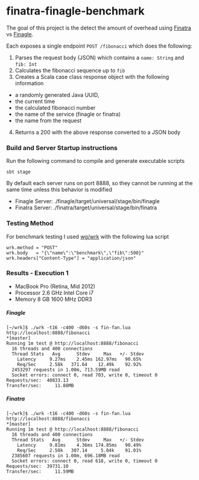 # finatra-finagle-benchmark

The goal of this project is the detect the amount of overhead using [Finatra](https://github.com/twitter/finatra) vs [Finagle](https://github.com/twitter/finagle).

Each exposes a single endpoint `POST /fibonacci` which does the following:

1. Parses the request body (JSON) which contains a `name: String` and `fib: Int`
2. Calculates the fibonacci sequence up to `fib`
3. Creates a Scala case class response object with the following information
  * a randomly generated Java UUID, 
  * the current time
  * the calculated fibonacci number
  * the name of the service (finagle or finatra)
  * the name from the request
4. Returns a 200 with the above response converted to a JSON body

### Build and Server Startup instructions

Run the following command to compile and generate executable scripts

```
sbt stage
```

By default each server runs on port 8888, so they cannot be running at the same time unless this behavior is modified
* Finagle Server: ./finagle/target/universal/stage/bin/finagle 
* Finatra Server: ./finatra/target/universal/stage/bin/finatra 

### Testing Method

For benchmark testing I used [wg/wrk](https://github.com/wg/wrk) with the following lua script

```
wrk.method = "POST"
wrk.body   = "{\"name\":\"benchmark\",\"fib\":500}"
wrk.headers["Content-Type"] = "application/json"
```

### Results - Execution 1

* MacBook Pro (Retina, Mid 2012)
* Processor 2.6 GHz Intel Core i7
* Memory 8 GB 1600 MHz DDR3

##### Finagle

```
[~/wrk]$ ./wrk -t16 -c400 -d60s -s fin-fan.lua http://localhost:8888/fibonacci                                                                                                                                                                                     *[master]
Running 1m test @ http://localhost:8888/fibonacci
  16 threads and 400 connections
  Thread Stats   Avg      Stdev     Max   +/- Stdev
    Latency     9.27ms    2.45ms 162.97ms   90.65%
    Req/Sec     2.58k   371.64    12.49k    92.92%
  2453297 requests in 1.00m, 713.59MB read
  Socket errors: connect 0, read 703, write 0, timeout 0
Requests/sec:  40833.13
Transfer/sec:     11.88MB
```

##### Finatra

```
[~/wrk]$ ./wrk -t16 -c400 -d60s -s fin-fan.lua http://localhost:8888/fibonacci                                                                                                                                                                                     *[master]
Running 1m test @ http://localhost:8888/fibonacci
  16 threads and 400 connections
  Thread Stats   Avg      Stdev     Max   +/- Stdev
    Latency     9.81ms    4.36ms 174.85ms   90.49%
    Req/Sec     2.50k   307.14     5.04k    91.01%
  2385607 requests in 1.00m, 696.18MB read
  Socket errors: connect 0, read 618, write 0, timeout 0
Requests/sec:  39731.10
Transfer/sec:     11.59MB
```
